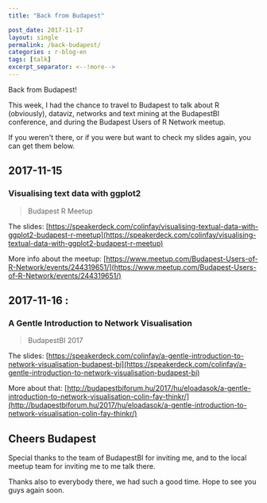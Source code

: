 ```yaml
---
title: "Back from Budapest"

post_date: 2017-11-17
layout: single
permalink: /back-budapest/
categories : r-blog-en
tags: [talk]
excerpt_separator: <--!more--> 
---
```


Back from Budapest!



This week, I had the chance to travel to Budapest to talk about R (obviously), dataviz, networks and text mining at the BudapestBI conference, and during the Budapest Users of R Network meetup. 

If you weren't there, or if you were but want to check my slides again, you can get them below. 

## 2017-11-15

### Visualising text data with ggplot2

> Budapest R Meetup

The slides: [https://speakerdeck.com/colinfay/visualising-textual-data-with-ggplot2-budapest-r-meetup](https://speakerdeck.com/colinfay/visualising-textual-data-with-ggplot2-budapest-r-meetup)

More info about the meetup: [https://www.meetup.com/Budapest-Users-of-R-Network/events/244319651/](https://www.meetup.com/Budapest-Users-of-R-Network/events/244319651/)

## 2017-11-16 : 

### A Gentle Introduction to Network Visualisation

> BudapestBI 2017

The slides: [https://speakerdeck.com/colinfay/a-gentle-introduction-to-network-visualisation-budapest-bi](https://speakerdeck.com/colinfay/a-gentle-introduction-to-network-visualisation-budapest-bi)


More about that: [http://budapestbiforum.hu/2017/hu/eloadasok/a-gentle-introduction-to-network-visualisation-colin-fay-thinkr/](http://budapestbiforum.hu/2017/hu/eloadasok/a-gentle-introduction-to-network-visualisation-colin-fay-thinkr/)

## Cheers Budapest

Special thanks to the team of BudapestBI for inviting me, and to the local meetup team for inviting me to me talk there. 

Thanks also to everybody there, we had such a good time. Hope to see you guys again soon. 






